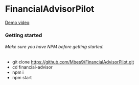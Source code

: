 # FinancialAdvisorPilot

[Demo video](https://drive.google.com/file/d/1SmeVq7che_Ph20uzlQLKn0GoohX0AAO_/view?usp=sharing)

### Getting started

###### Make sure you have NPM before getting started.

- git clone https://github.com/Mbes9/FinancialAdvisorPilot.git
- cd financial-advisor
- npm i
- npm start
